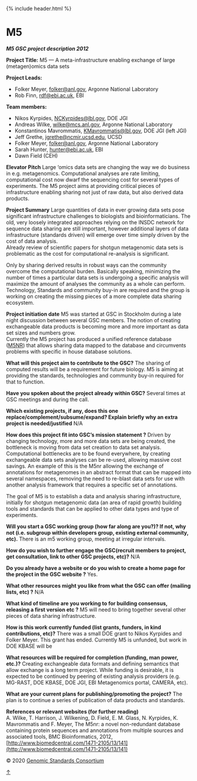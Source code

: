 {% include header.html %}

M5
==

**_M5 GSC project description 2012_**

**Project Title:** M5 — A meta-infrastructure enabling exchange of large (metagen)omics data sets

**Project Leads:**

*   Folker Meyer, [folker@anl.gov](mailto:folker@anl.gov), Argonne National Laboratory
*   Rob Finn, [rdf@ebi.ac.uk](mailto:rdf@ebi.ac.uk), EBI

**Team members:**

*   Nikos Kyrpides, [NCKyrpides@lbl.gov](mailto:NCKyrpides@lbl.gov), DOE JGI
*   Andreas Wilke, [wilke@mcs.anl.gov](mailto:wilke@mcs.anl.gov), Argonne National Laboratory
*   Konstantinos Mavrommatis, [KMavrommatis@lbl.gov](mailto:KMavrommatis@lbl.gov), DOE JGI (left JGI)
*   Jeff Grethe, [jgrethe@ncmir.ucsd.edu](mailto:jgrethe@ncmir.ucsd.edu), UCSD
*   Folker Meyer, [folker@anl.gov](mailto:folker@anl.gov), Argonne National Laboratory
*   Sarah Hunter, hunter@ebi.ac.uk, EBI
*   Dawn Field (CEH)

**Elevator Pitch** Large ‘omics data sets are changing the way we do business in e.g. metagenomics. Computational analyses are rate limiting, computational cost now dwarf the sequencing cost for several types of experiments. The M5 project aims at providing critical pieces of infrastructure enabling sharing not just of raw data, but also derived data products.

**Project Summary** Large quantities of data in ever growing data sets pose significant infrastructure challenges to biologists and bioinformaticians. The old, very loosely integrated approaches relying on the INSDC network for sequence data sharing are still important, however additional layers of data infrastructure (standards driven) will emerge over time simply driven by the cost of data analysis.  
Already review of scientific papers for shotgun metagenomic data sets is problematic as the cost for computational re-analysis is significant.

Only by sharing derived results in robust ways can the community overcome the computational burden. Basically speaking, minimizing the number of times a particular data sets is undergoing a specific analysis will maximize the amount of analyses the community as a whole can perform. Technology, Standards and community buy-in are required and the group is working on creating the missing pieces of a more complete data sharing ecosystem.

**Project initiation date** M5 was started at GSC in Stockholm during a late night discussion between several GSC members. The notion of creating exchangeable data products is becoming more and more important as data set sizes and numbers grow.  
Currently the M5 project has produced a unified reference database ([M5NR](http://www.biomedcentral.com/1471-2105/13/141)) that allows sharing data mapped to the database and circumvents problems with specific in house database solutions.

**What will this project aim to contribute to the GSC?** The sharing of computed results will be a requirement for future biology. M5 is aiming at providing the standards, technologies and community buy-in required for that to function.

**Have you spoken about the project already within GSC?** Several times at GSC meetings and during the call.

**Which existing projects, if any, does this one replace/complement/subsume/expand? Explain briefly why an extra project is needed/justified** N/A

**How does this project fit into GSC’s mission statement ?** Driven by changing technology, more and more data sets are being created, the bottleneck is moving from data set creation to data set analysis. Computational bottlenecks are to be found everywhere, by creating exchangeable data sets analyses can be re-used, allowing massive cost savings. An example of this is the M5nr allowing the exchange of annotations for metagenomes in an abstract format that can be mapped into several namespaces, removing the need to re-blast data sets for use with another analysis framework that requires a specific set of annotations.

The goal of M5 is to establish a data and analysis sharing infrastructure, initially for shotgun metagenomic data (an area of rapid growth) building tools and standards that can be applied to other data types and type of experiments.

**Will you start a GSC working group (how far along are you?)? If not, why not (i.e. subgroup within developers group, existing external community, etc).** There is an m5 working group, meeting at irregular intervals.

**How do you wish to further engage the GSC(recruit members to project, get consultation, link to other GSC projects, etc)?** N/A

**Do you already have a website or do you wish to create a home page for the project in the GSC website ?** Yes.

**What other resources might you like from what the GSC can offer (mailing lists, etc) ?** N/A

**What kind of timeline are you working to for building consensus, releasing a first version etc ?** M5 will need to bring together several other pieces of data sharing infrastructure.

**How is this work currently funded (list grants, funders, in kind contributions, etc)?** There was a small DOE grant to Nikos Kyrpides and Folker Meyer. This grant has ended. Currently M5 is unfunded, but work in DOE KBASE will be

**What resources will be required for completion (funding, man power, etc.)?** Creating exchangeable data formats and defining semantics that allow exchange is a long term project. While funding is desirable, it is expected to be continued by peering of existing analysis providers (e.g. MG-RAST, DOE KBASE, DOE JGI, EBI Metagenomics portal, CAMERA, etc).

**What are your current plans for publishing/promoting the project?** The plan is to continue a series of publication of data products and standards.

**References or relevant websites (for further reading)**  
A. Wilke, T. Harrison, J. Wilkening, D. Field, E. M. Glass, N. Kyrpides, K. Mavrommatis and F. Meyer, The M5nr: a novel non-redundant database containing protein sequences and annotations from multiple sources and associated tools, BMC Bioinformatics, 2012, [http://www.biomedcentral.com/1471-2105/13/141](http://www.biomedcentral.com/1471-2105/13/141)

© 2020 [Genomic Standards Consortium](https://gensc.org/ "Genomic Standards Consortium")

[↑](#scroll-top "scroll to top")
